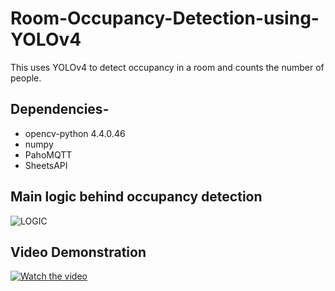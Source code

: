 # Room-Occupancy-Detection-using-YOLOv4
This uses YOLOv4 to detect occupancy in a room and counts the number of people.  

## Dependencies-
* opencv-python 4.4.0.46
* numpy
* PahoMQTT
* SheetsAPI

## Main logic behind occupancy detection

![LOGIC](https://github.com/sakshamprakash01/Room-Occupancy-Detection-using-YOLOv4/blob/main/occupancy.png?raw=true)

## Video Demonstration

[![Watch the video](https://img.youtube.com/vi/c89ByrbQ5dA/maxresdefault.jpg)](https://www.youtube.com/watch?v=c89ByrbQ5dA)
